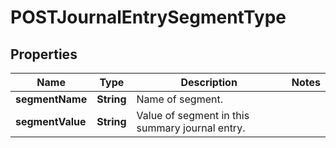 
# POSTJournalEntrySegmentType

## Properties
Name | Type | Description | Notes
------------ | ------------- | ------------- | -------------
**segmentName** | **String** | Name of segment.  | 
**segmentValue** | **String** | Value of segment in this summary journal entry.  | 



